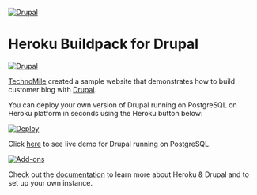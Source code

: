 [![Drupal](http://technomile.github.io/img/cms_buildpack_github.png)](http://www.technomile.com)
# Heroku Buildpack for Drupal

[![Drupal](http://technomile.github.io/img/heroku_drupal.jpg)](http://www.technomile.com/capabilities/application-development/heroku/drupal)

[TechnoMile](http://www.technomile.com) created a sample website that demonstrates how to build customer blog with [Drupal](http://www.drupal.org).

You can deploy your own version of Drupal running on PostgreSQL on Heroku platform in seconds using the Heroku button below:

[![Deploy](https://www.herokucdn.com/deploy/button.png)](https://heroku.com/deploy?template=https://github.com/clarifyhealth/Heroku-Drupal-PostgreSQL)

Click [here](http://heroku-drupal-postgresql.herokuapp.com) to see live demo for Drupal running on PostgreSQL.

[![Add-ons](http://technomile.github.io/img/drupal-buidpack.png)](http://www.technomile.com/capabilities/application-development/heroku/drupal)

Check out the [documentation](http://technomile.github.io/drupal/) to learn more about Heroku & Drupal and to set up your own instance.
